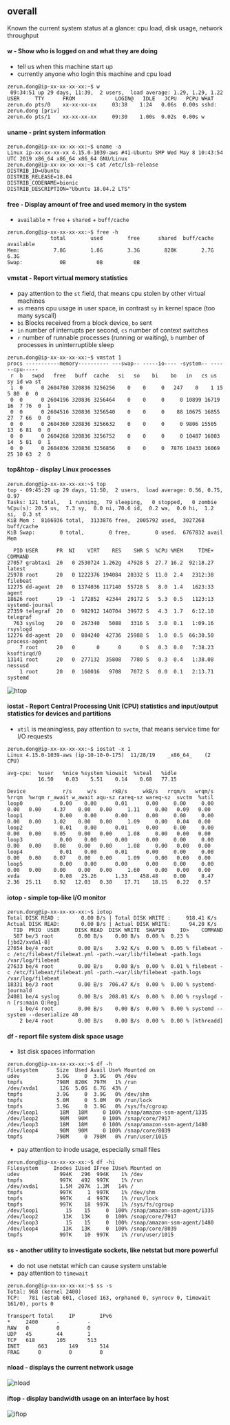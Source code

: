 ## overall
Known the current system status at a glance: cpu load, disk usage, network throughput

#### w - Show who is logged on and what they are doing
* tell us when this machine start up
* currently anyone who login this machine and cpu load
```shell
zerun.dong@ip-xx-xx-xx-xx:~$ w
 09:34:51 up 29 days, 11:39,  2 users,  load average: 1.29, 1.29, 1.22
USER     TTY      FROM             LOGIN@   IDLE   JCPU   PCPU WHAT
zerun.do pts/0    xx-xx-xx-xx     03:38    1:24   0.06s  0.00s sshd: zerun.dong [priv]
zerun.do pts/1    xx-xx-xx-xx     09:30    1.00s  0.02s  0.00s w
```

#### uname - print system information
```shell
zerun.dong@ip-xx-xx-xx-xx:~$ uname -a
Linux ip-xx-xx-xx-xx 4.15.0-1039-aws #41-Ubuntu SMP Wed May 8 10:43:54 UTC 2019 x86_64 x86_64 x86_64 GNU/Linux
zerun.dong@ip-xx-xx-xx-xx:~$ cat /etc/lsb-release
DISTRIB_ID=Ubuntu
DISTRIB_RELEASE=18.04
DISTRIB_CODENAME=bionic
DISTRIB_DESCRIPTION="Ubuntu 18.04.2 LTS"
```

#### free - Display amount of free and used memory in the system
* `available` = `free` + `shared` + `buff/cache`
```shell
zerun.dong@ip-xx-xx-xx-xx:~$ free -h
              total        used        free      shared  buff/cache   available
Mem:           7.8G        1.8G        3.3G        820K        2.7G        6.3G
Swap:            0B          0B          0B
```

#### vmstat - Report virtual memory statistics
* pay attention to the `st` field, that means cpu stolen by other virtual machines
* `us` means cpu usage in user space, in contrast `sy` in kernel space (too many syscall)
* `bi` Blocks received from a block device, `bo` sent
* `in` number of interrupts per second, `cs` number of context switches
* `r` number of runnable processes (running or waiting), `b` number of processes in uninterruptible sleep
```shell
zerun.dong@ip-xx-xx-xx-xx:~$ vmstat 1
procs -----------memory---------- ---swap-- -----io---- -system-- ------cpu-----
 r  b   swpd   free   buff  cache   si   so    bi    bo   in   cs us sy id wa st
 1  0      0 2604780 320836 3256256    0    0     0   247    0    1 15  5 80  0  0
 0  0      0 2604196 320836 3256464    0    0     0     0 10899 16719 16  7 76  0  1
 0  0      0 2604516 320836 3256540    0    0     0    88 10675 16855 27  7 66  0  0
 0  0      0 2604360 320836 3256632    0    0     0     0 9806 15505 13  6 81  0  0
 0  0      0 2604268 320836 3256752    0    0     0     0 10487 16803 14  5 81  0  1
 0  0      0 2604036 320836 3256856    0    0     0  7876 10433 16069 25 10 63  2  0
```

#### top&htop - display Linux processes
```shell
zerun.dong@ip-xx-xx-xx-xx:~$ top
top - 09:45:29 up 29 days, 11:50,  2 users,  load average: 0.56, 0.75, 0.97
Tasks: 121 total,   1 running,  79 sleeping,   0 stopped,   0 zombie
%Cpu(s): 20.5 us,  7.3 sy,  0.0 ni, 70.6 id,  0.2 wa,  0.0 hi,  1.2 si,  0.3 st
KiB Mem :  8166936 total,  3133876 free,  2005792 used,  3027268 buff/cache
KiB Swap:        0 total,        0 free,        0 used.  6767832 avail Mem

  PID USER      PR  NI    VIRT    RES    SHR S  %CPU %MEM     TIME+ COMMAND
27057 grabtaxi  20   0 2530724 1.262g  47928 S  27.7 16.2  92:18.27 latest
25978 root      20   0 1222376 194084  20332 S  11.0  2.4   2312:38 filebeat
12275 dd-agent  20   0 1374036 117140  55728 S   8.0  1.4   1623:33 agent
18626 root      19  -1  172852  42344  29172 S   5.3  0.5   1123:13 systemd-journal
27359 telegraf  20   0  982912 140704  39972 S   4.3  1.7   6:12.10 telegraf
  763 syslog    20   0  267340   5088   3316 S   3.0  0.1   1:09.16 rsyslogd
12276 dd-agent  20   0  884240  42736  25988 S   1.0  0.5  66:30.50 process-agent
    7 root      20   0       0      0      0 S   0.3  0.0   7:38.23 ksoftirqd/0
13141 root      20   0  277132  35808   7780 S   0.3  0.4   1:38.08 nessusd
    1 root      20   0  160016   9708   7072 S   0.0  0.1   2:13.71 systemd
```
![htop](images/htop.jpg)

#### iostat - Report Central Processing Unit (CPU) statistics and input/output statistics for devices and partitions
* `util` is meaningless, pay attention to `svctm`, that means service time for I/O requests
```shell
zerun.dong@ip-xx-xx-xx-xx:~$ iostat -x 1
Linux 4.15.0-1039-aws (ip-10-10-0-175) 	11/28/19 	_x86_64_	(2 CPU)

avg-cpu:  %user   %nice %system %iowait  %steal   %idle
          16.50    0.03    5.51    0.14    0.68   77.15

Device            r/s     w/s     rkB/s     wkB/s   rrqm/s   wrqm/s  %rrqm  %wrqm r_await w_await aqu-sz rareq-sz wareq-sz  svctm  %util
loop0            0.00    0.00      0.01      0.00     0.00     0.00   0.00   0.00    4.37    0.00   0.00     1.11     0.00   0.09   0.00
loop1            0.00    0.00      0.00      0.00     0.00     0.00   0.00   0.00    1.02    0.00   0.00     1.09     0.00   0.04   0.00
loop2            0.01    0.00      0.01      0.00     0.00     0.00   0.00   0.00    0.05    0.00   0.00     1.08     0.00   0.00   0.00
loop3            0.00    0.00      0.00      0.00     0.00     0.00   0.00   0.00    0.08    0.00   0.00     1.08     0.00   0.00   0.00
loop4            0.01    0.00      0.01      0.00     0.00     0.00   0.00   0.00    0.07    0.00   0.00     1.09     0.00   0.00   0.00
loop5            0.00    0.00      0.00      0.00     0.00     0.00   0.00   0.00    0.00    0.00   0.00     1.60     0.00   0.00   0.00
xvda             0.08   25.26      1.33    458.48     0.00     8.47   2.36  25.11    0.92   12.03   0.30    17.71    18.15   0.22   0.57
```
#### iotop - simple top-like I/O monitor
```shell
zerun.dong@ip-xx-xx-xx-xx:~$ iotop
Total DISK READ :       0.00 B/s | Total DISK WRITE :     918.41 K/s
Actual DISK READ:       0.00 B/s | Actual DISK WRITE:      94.20 K/s
  TID  PRIO  USER     DISK READ  DISK WRITE  SWAPIN     IO>    COMMAND
  507 be/3 root        0.00 B/s    0.00 B/s  0.00 %  0.23 % [jbd2/xvda1-8]
27654 be/4 root        0.00 B/s    3.92 K/s  0.00 %  0.05 % filebeat -c /etc/filebeat/filebeat.yml -path.~var/lib/filebeat -path.logs /var/log/filebeat
27633 be/4 root        0.00 B/s    0.00 B/s  0.00 %  0.01 % filebeat -c /etc/filebeat/filebeat.yml -path.~var/lib/filebeat -path.logs /var/log/filebeat
18331 be/3 root        0.00 B/s  706.47 K/s  0.00 %  0.00 % systemd-journald
24081 be/4 syslog      0.00 B/s  208.01 K/s  0.00 %  0.00 % rsyslogd -n [rs:main Q:Reg]
    1 be/4 root        0.00 B/s    0.00 B/s  0.00 %  0.00 % systemd --system --deserialize 40
    2 be/4 root        0.00 B/s    0.00 B/s  0.00 %  0.00 % [kthreadd]
```

#### df - report file system disk space usage
* list disk spaces information
```shell
zerun.dong@ip-xx-xx-xx-xx:~$ df -h
Filesystem      Size  Used Avail Use% Mounted on
udev            3.9G     0  3.9G   0% /dev
tmpfs           798M  820K  797M   1% /run
/dev/xvda1       12G  5.0G  6.7G  43% /
tmpfs           3.9G     0  3.9G   0% /dev/shm
tmpfs           5.0M     0  5.0M   0% /run/lock
tmpfs           3.9G     0  3.9G   0% /sys/fs/cgroup
/dev/loop1       18M   18M     0 100% /snap/amazon-ssm-agent/1335
/dev/loop2       90M   90M     0 100% /snap/core/7917
/dev/loop3       18M   18M     0 100% /snap/amazon-ssm-agent/1480
/dev/loop4       90M   90M     0 100% /snap/core/8039
tmpfs           798M     0  798M   0% /run/user/1015
```
* pay attention to inode usage, especially small files
```shell
zerun.dong@ip-xx-xx-xx-xx:~$ df -hi
Filesystem     Inodes IUsed IFree IUse% Mounted on
udev             994K   296  994K    1% /dev
tmpfs            997K   492  997K    1% /run
/dev/xvda1       1.5M  207K  1.3M   14% /
tmpfs            997K     1  997K    1% /dev/shm
tmpfs            997K     4  997K    1% /run/lock
tmpfs            997K    18  997K    1% /sys/fs/cgroup
/dev/loop1         15    15     0  100% /snap/amazon-ssm-agent/1335
/dev/loop2        13K   13K     0  100% /snap/core/7917
/dev/loop3         15    15     0  100% /snap/amazon-ssm-agent/1480
/dev/loop4        13K   13K     0  100% /snap/core/8039
tmpfs            997K    10  997K    1% /run/user/1015
```

#### ss - another utility to investigate sockets, like netstat but more powerful
* do not use netstat which can cause system unstable
* pay attention to `timewait`
```shell
zerun.dong@ip-xx-xx-xx-xx:~$ ss -s
Total: 968 (kernel 2400)
TCP:   781 (estab 601, closed 163, orphaned 0, synrecv 0, timewait 161/0), ports 0

Transport Total     IP        IPv6
*	  2400      -         -
RAW	  0         0         0
UDP	  45        44        1
TCP	  618       105       513
INET	  663       149       514
FRAG	  0         0         0
```

#### nload - displays the current network usage
![nload](images/nload.jpg)

#### iftop - display bandwidth usage on an interface by host
![iftop](images/iftop.jpg)
